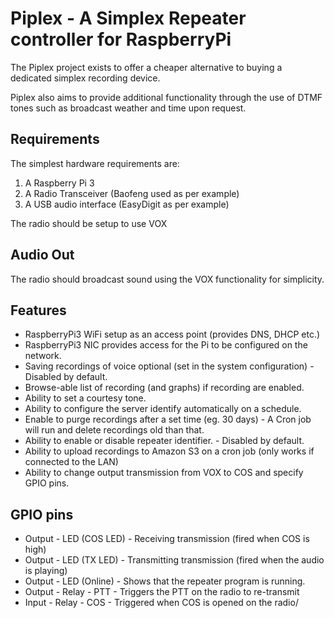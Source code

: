 # Piplex - A Simplex Repeater controller for RaspberryPi

The Piplex project exists to offer a cheaper alternative to buying a dedicated simplex recording device.

Piplex also aims to provide additional functionality through the use of DTMF tones such as broadcast weather and time upon request.

## Requirements

The simplest hardware requirements are:

1. A Raspberry Pi 3
2. A Radio Transceiver (Baofeng used as per example)
3. A USB audio interface (EasyDigit as per example)

The radio should be setup to use VOX

## Audio Out

The radio should broadcast sound using the VOX functionality for simplicity.

## Features

* RaspberryPi3 WiFi setup as an access point (provides DNS, DHCP etc.)
* RaspberryPi3 NIC provides access for the Pi to be configured on the network.
* Saving recordings of voice optional (set in the system configuration) - Disabled by default.
* Browse-able list of recording (and graphs) if recording are enabled.
* Ability to set a courtesy tone.
* Ability to configure the server identify automatically on a schedule.
* Enable to purge recordings after a set time (eg. 30 days) - A Cron job will run and delete recordings old than that.
* Ability to enable or disable repeater identifier. - Disabled by default.
* Ability to upload recordings to Amazon S3 on a cron job (only works if connected to the LAN)
* Ability to change output transmission from VOX to COS and specify GPIO pins.

## GPIO pins

* Output - LED (COS LED) - Receiving transmission (fired when COS is high)
* Output - LED (TX LED) - Transmitting transmission (fired when the audio is playing)
* Output - LED (Online) - Shows that the repeater program is running.
* Output - Relay - PTT  - Triggers the PTT on the radio to re-transmit
* Input - Relay - COS - Triggered when COS is opened on the radio/
